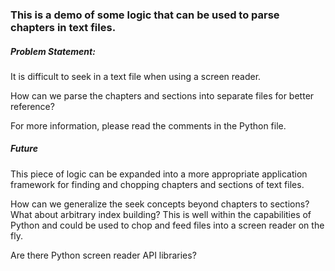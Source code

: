 

### This is a demo of some logic that can be used to parse chapters in text files.

##### Problem Statement:  

It is difficult to seek in a text file when using a screen reader.

How can we parse the chapters and sections into separate files for better reference?

For more information, please read the comments in the Python file.



##### Future

This piece of logic can be expanded into a more appropriate application framework for finding and chopping chapters and sections of text files.

How can we generalize the seek concepts beyond chapters to sections?  What about arbitrary index building? This is well within the capabilities of Python and could be used to chop and feed files into a screen reader on the fly. 

Are there Python screen reader API libraries?
